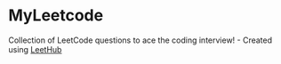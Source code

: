 # MyLeetcode
Collection of LeetCode questions to ace the coding interview! - Created using [LeetHub](https://github.com/QasimWani/LeetHub)
